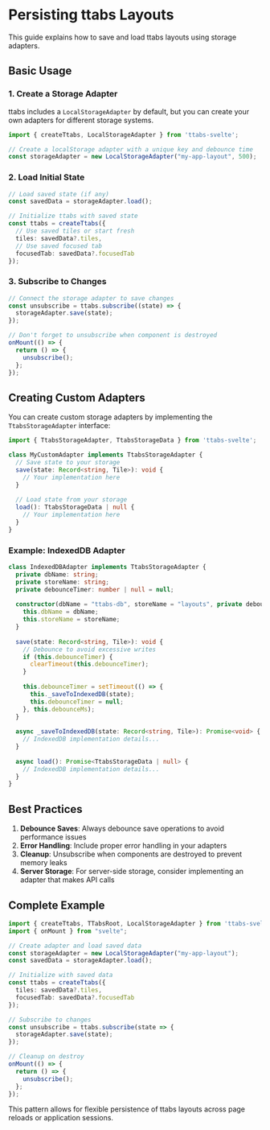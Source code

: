 # Persisting ttabs Layouts

This guide explains how to save and load ttabs layouts using storage adapters.

## Basic Usage

### 1. Create a Storage Adapter

ttabs includes a `LocalStorageAdapter` by default, but you can create your own adapters for different storage systems.

```typescript
import { createTtabs, LocalStorageAdapter } from 'ttabs-svelte';

// Create a localStorage adapter with a unique key and debounce time
const storageAdapter = new LocalStorageAdapter("my-app-layout", 500);
```

### 2. Load Initial State

```typescript
// Load saved state (if any)
const savedData = storageAdapter.load();

// Initialize ttabs with saved state
const ttabs = createTtabs({
  // Use saved tiles or start fresh
  tiles: savedData?.tiles,
  // Use saved focused tab
  focusedTab: savedData?.focusedTab
});
```

### 3. Subscribe to Changes

```typescript
// Connect the storage adapter to save changes
const unsubscribe = ttabs.subscribe((state) => {
  storageAdapter.save(state);
});

// Don't forget to unsubscribe when component is destroyed
onMount(() => {
  return () => {
    unsubscribe();
  };
});
```

## Creating Custom Adapters

You can create custom storage adapters by implementing the `TtabsStorageAdapter` interface:

```typescript
import { TtabsStorageAdapter, TtabsStorageData } from 'ttabs-svelte';

class MyCustomAdapter implements TtabsStorageAdapter {
  // Save state to your storage
  save(state: Record<string, Tile>): void {
    // Your implementation here
  }
  
  // Load state from your storage
  load(): TtabsStorageData | null {
    // Your implementation here
  }
}
```

### Example: IndexedDB Adapter

```typescript
class IndexedDBAdapter implements TtabsStorageAdapter {
  private dbName: string;
  private storeName: string;
  private debounceTimer: number | null = null;
  
  constructor(dbName = "ttabs-db", storeName = "layouts", private debounceMs = 500) {
    this.dbName = dbName;
    this.storeName = storeName;
  }
  
  save(state: Record<string, Tile>): void {
    // Debounce to avoid excessive writes
    if (this.debounceTimer) {
      clearTimeout(this.debounceTimer);
    }
    
    this.debounceTimer = setTimeout(() => {
      this._saveToIndexedDB(state);
      this.debounceTimer = null;
    }, this.debounceMs);
  }
  
  async _saveToIndexedDB(state: Record<string, Tile>): Promise<void> {
    // IndexedDB implementation details...
  }
  
  async load(): Promise<TtabsStorageData | null> {
    // IndexedDB implementation details...
  }
}
```

## Best Practices

1. **Debounce Saves**: Always debounce save operations to avoid performance issues
2. **Error Handling**: Include proper error handling in your adapters
3. **Cleanup**: Unsubscribe when components are destroyed to prevent memory leaks
4. **Server Storage**: For server-side storage, consider implementing an adapter that makes API calls

## Complete Example

```typescript
import { createTtabs, TTabsRoot, LocalStorageAdapter } from 'ttabs-svelte';
import { onMount } from "svelte";

// Create adapter and load saved data
const storageAdapter = new LocalStorageAdapter("my-app-layout");
const savedData = storageAdapter.load();

// Initialize with saved data
const ttabs = createTtabs({
  tiles: savedData?.tiles,
  focusedTab: savedData?.focusedTab
});

// Subscribe to changes
const unsubscribe = ttabs.subscribe(state => {
  storageAdapter.save(state);
});

// Cleanup on destroy
onMount(() => {
  return () => {
    unsubscribe();
  };
});
```

This pattern allows for flexible persistence of ttabs layouts across page reloads or application sessions. 